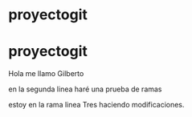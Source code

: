# proyectogit
# proyectogit
 Hola me llamo Gilberto

 en la segunda linea haré una prueba de ramas

 estoy en la rama linea Tres
 haciendo modificaciones.